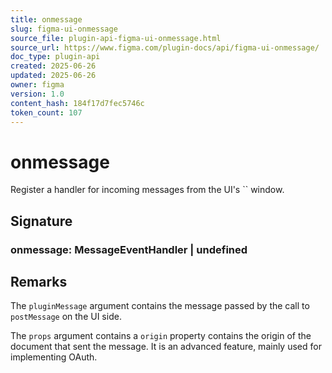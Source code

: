```yaml
---
title: onmessage
slug: figma-ui-onmessage
source_file: plugin-api-figma-ui-onmessage.html
source_url: https://www.figma.com/plugin-docs/api/figma-ui-onmessage/
doc_type: plugin-api
created: 2025-06-26
updated: 2025-06-26
owner: figma
version: 1.0
content_hash: 184f17d7fec5746c
token_count: 107
---
```

# onmessage

Register a handler for incoming messages from the UI's `` window.

## Signature

### onmessage: MessageEventHandler | undefined

## Remarks

The `pluginMessage` argument contains the message passed by the call to `postMessage` on the UI side.

The `props` argument contains a `origin` property contains the origin of the document that sent the message. It is an advanced feature, mainly used for implementing OAuth.